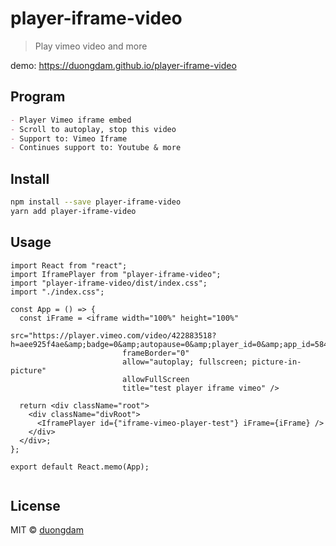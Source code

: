 # player-iframe-video

> Play vimeo video and more

demo: https://duongdam.github.io/player-iframe-video
## Program

```markdown
- Player Vimeo iframe embed
- Scroll to autoplay, stop this video
- Support to: Vimeo Iframe
- Continues support to: Youtube & more
```

## Install

```bash
npm install --save player-iframe-video
yarn add player-iframe-video
```

## Usage

```tsx
import React from "react";
import IframePlayer from "player-iframe-video";
import "player-iframe-video/dist/index.css";
import "./index.css";

const App = () => {
  const iFrame = <iframe width="100%" height="100%"
                         src="https://player.vimeo.com/video/422883518?h=aee925f4ae&amp;badge=0&amp;autopause=0&amp;player_id=0&amp;app_id=58479&amp;loop=1"
                         frameBorder="0"
                         allow="autoplay; fullscreen; picture-in-picture"
                         allowFullScreen
                         title="test player iframe vimeo" />

  return <div className="root">
    <div className="divRoot">
      <IframePlayer id={"iframe-vimeo-player-test"} iFrame={iFrame} />
    </div>
  </div>;
};

export default React.memo(App);


```

## License

MIT © [duongdam](https://github.com/duongdam)
